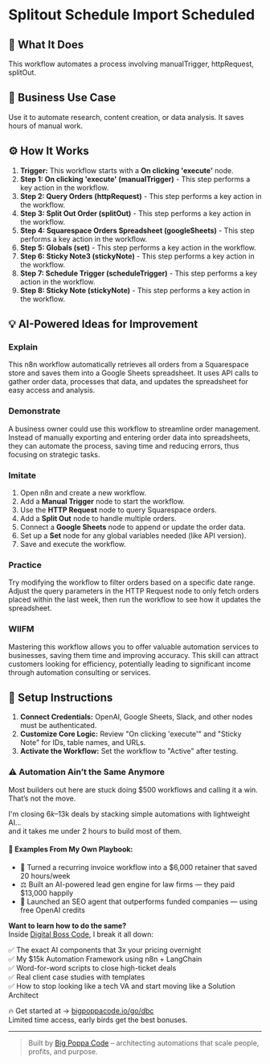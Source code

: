 # Splitout Schedule Import Scheduled

## 🚀 What It Does
This workflow automates a process involving manualTrigger, httpRequest, splitOut.

## 💼 Business Use Case
Use it to automate research, content creation, or data analysis. It saves hours of manual work.

## ⚙️ How It Works
1.  **Trigger:** This workflow starts with a **On clicking 'execute'** node.
2. **Step 1: On clicking 'execute' (manualTrigger)** - This step performs a key action in the workflow.
3. **Step 2: Query Orders (httpRequest)** - This step performs a key action in the workflow.
4. **Step 3: Split Out Order  (splitOut)** - This step performs a key action in the workflow.
5. **Step 4: Squarespace Orders Spreadsheet (googleSheets)** - This step performs a key action in the workflow.
6. **Step 5: Globals (set)** - This step performs a key action in the workflow.
7. **Step 6: Sticky Note3 (stickyNote)** - This step performs a key action in the workflow.
8. **Step 7: Schedule Trigger (scheduleTrigger)** - This step performs a key action in the workflow.
9. **Step 8: Sticky Note (stickyNote)** - This step performs a key action in the workflow.

## 💡 AI-Powered Ideas for Improvement
### Explain
This n8n workflow automatically retrieves all orders from a Squarespace store and saves them into a Google Sheets spreadsheet. It uses API calls to gather order data, processes that data, and updates the spreadsheet for easy access and analysis.

### Demonstrate
A business owner could use this workflow to streamline order management. Instead of manually exporting and entering order data into spreadsheets, they can automate the process, saving time and reducing errors, thus focusing on strategic tasks.

### Imitate
1. Open n8n and create a new workflow.
2. Add a **Manual Trigger** node to start the workflow.
3. Use the **HTTP Request** node to query Squarespace orders.
4. Add a **Split Out** node to handle multiple orders.
5. Connect a **Google Sheets** node to append or update the order data.
6. Set up a **Set** node for any global variables needed (like API version).
7. Save and execute the workflow.

### Practice
Try modifying the workflow to filter orders based on a specific date range. Adjust the query parameters in the HTTP Request node to only fetch orders placed within the last week, then run the workflow to see how it updates the spreadsheet.

### WIIFM
Mastering this workflow allows you to offer valuable automation services to businesses, saving them time and improving accuracy. This skill can attract customers looking for efficiency, potentially leading to significant income through automation consulting or services.

## 🔧 Setup Instructions
1. **Connect Credentials:** OpenAI, Google Sheets, Slack, and other nodes must be authenticated.
2. **Customize Core Logic:** Review "On clicking 'execute'" and "Sticky Note" for IDs, table names, and URLs.
3. **Activate the Workflow:** Set the workflow to "Active" after testing.

### ⚠️ Automation Ain’t the Same Anymore

Most builders out here are stuck doing $500 workflows and calling it a win.  
That’s not the move.  

I'm closing $6k–$13k deals by stacking simple automations with lightweight AI...  
and it takes me under 2 hours to build most of them.

#### 🧠 Examples From My Own Playbook:
- 🔁 Turned a recurring invoice workflow into a $6,000 retainer that saved 20 hours/week  
- ⚖️ Built an AI-powered lead gen engine for law firms — they paid $13,000 happily  
- 🚀 Launched an SEO agent that outperforms funded companies — using free OpenAI credits  

**Want to learn how to do the same?**  
Inside [Digital Boss Code](https://bigpoppacode.io/go/dbc), I break it all down:

✅ The exact AI components that 3x your pricing overnight  
✅ My $15k Automation Framework using n8n + LangChain  
✅ Word-for-word scripts to close high-ticket deals  
✅ Real client case studies with templates  
✅ How to stop looking like a tech VA and start moving like a Solution Architect  

🔥 Get started at → [bigpoppacode.io/go/dbc](https://bigpoppacode.io/go/dbc)  
Limited time access, early birds get the best bonuses.

---
> Built by [Big Poppa Code](https://bigpoppacode.io) – architecting automations that scale people, profits, and purpose.
